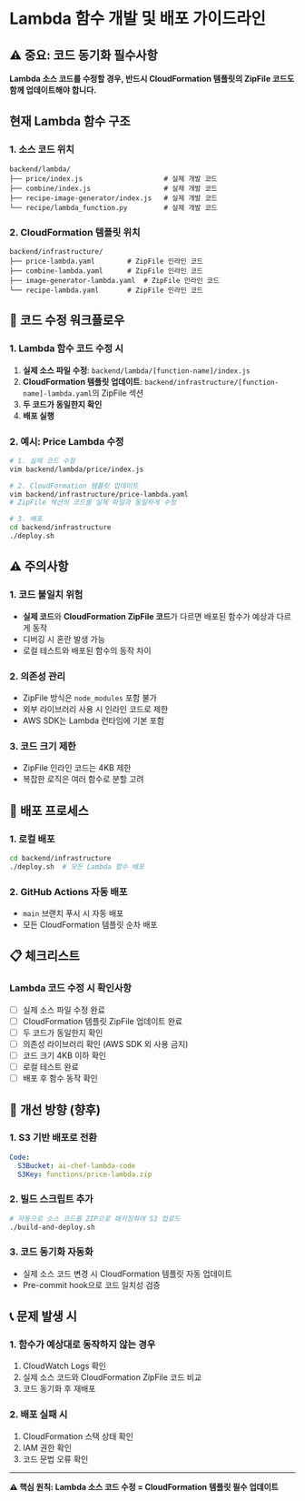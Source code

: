 # Lambda 함수 개발 및 배포 가이드라인

## ⚠️ 중요: 코드 동기화 필수사항

**Lambda 소스 코드를 수정할 경우, 반드시 CloudFormation 템플릿의 ZipFile 코드도 함께 업데이트해야 합니다.**

## 현재 Lambda 함수 구조

### 1. 소스 코드 위치
```
backend/lambda/
├── price/index.js                    # 실제 개발 코드
├── combine/index.js                  # 실제 개발 코드
├── recipe-image-generator/index.js   # 실제 개발 코드
└── recipe/lambda_function.py         # 실제 개발 코드
```

### 2. CloudFormation 템플릿 위치
```
backend/infrastructure/
├── price-lambda.yaml        # ZipFile 인라인 코드
├── combine-lambda.yaml      # ZipFile 인라인 코드
├── image-generator-lambda.yaml  # ZipFile 인라인 코드
└── recipe-lambda.yaml       # ZipFile 인라인 코드
```

## 🔄 코드 수정 워크플로우

### 1. Lambda 함수 코드 수정 시
1. **실제 소스 파일 수정**: `backend/lambda/[function-name]/index.js`
2. **CloudFormation 템플릿 업데이트**: `backend/infrastructure/[function-name]-lambda.yaml`의 ZipFile 섹션
3. **두 코드가 동일한지 확인**
4. **배포 실행**

### 2. 예시: Price Lambda 수정
```bash
# 1. 실제 코드 수정
vim backend/lambda/price/index.js

# 2. CloudFormation 템플릿 업데이트
vim backend/infrastructure/price-lambda.yaml
# ZipFile 섹션의 코드를 실제 파일과 동일하게 수정

# 3. 배포
cd backend/infrastructure
./deploy.sh
```

## ⚠️ 주의사항

### 1. 코드 불일치 위험
- **실제 코드**와 **CloudFormation ZipFile 코드**가 다르면 배포된 함수가 예상과 다르게 동작
- 디버깅 시 혼란 발생 가능
- 로컬 테스트와 배포된 함수의 동작 차이

### 2. 의존성 관리
- ZipFile 방식은 `node_modules` 포함 불가
- 외부 라이브러리 사용 시 인라인 코드로 제한
- AWS SDK는 Lambda 런타임에 기본 포함

### 3. 코드 크기 제한
- ZipFile 인라인 코드는 4KB 제한
- 복잡한 로직은 여러 함수로 분할 고려

## 🚀 배포 프로세스

### 1. 로컬 배포
```bash
cd backend/infrastructure
./deploy.sh  # 모든 Lambda 함수 배포
```

### 2. GitHub Actions 자동 배포
- `main` 브랜치 푸시 시 자동 배포
- 모든 CloudFormation 템플릿 순차 배포

## 📋 체크리스트

### Lambda 코드 수정 시 확인사항
- [ ] 실제 소스 파일 수정 완료
- [ ] CloudFormation 템플릿 ZipFile 업데이트 완료
- [ ] 두 코드가 동일한지 확인
- [ ] 의존성 라이브러리 확인 (AWS SDK 외 사용 금지)
- [ ] 코드 크기 4KB 이하 확인
- [ ] 로컬 테스트 완료
- [ ] 배포 후 함수 동작 확인

## 🔧 개선 방향 (향후)

### 1. S3 기반 배포로 전환
```yaml
Code:
  S3Bucket: ai-chef-lambda-code
  S3Key: functions/price-lambda.zip
```

### 2. 빌드 스크립트 추가
```bash
# 자동으로 소스 코드를 ZIP으로 패키징하여 S3 업로드
./build-and-deploy.sh
```

### 3. 코드 동기화 자동화
- 실제 소스 코드 변경 시 CloudFormation 템플릿 자동 업데이트
- Pre-commit hook으로 코드 일치성 검증

## 📞 문제 발생 시

### 1. 함수가 예상대로 동작하지 않는 경우
1. CloudWatch Logs 확인
2. 실제 소스 코드와 CloudFormation ZipFile 코드 비교
3. 코드 동기화 후 재배포

### 2. 배포 실패 시
1. CloudFormation 스택 상태 확인
2. IAM 권한 확인
3. 코드 문법 오류 확인

---

**⚠️ 핵심 원칙: Lambda 소스 코드 수정 = CloudFormation 템플릿 필수 업데이트**
